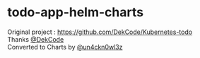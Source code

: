# todo-app-helm-charts
Original project : https://github.com/DekCode/Kubernetes-todo <br>
Thanks [@DekCode](https://github.com/DekCode) <br>
Converted to Charts by [@un4ckn0wl3z](https://github.com/un4ckn0wl3z) <br>
